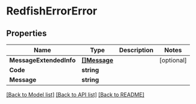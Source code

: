 # RedfishErrorError

## Properties

Name | Type | Description | Notes
------------ | ------------- | ------------- | -------------
**MessageExtendedInfo** | [**[]Message**](Message.md) |  | [optional] 
**Code** | **string** |  | 
**Message** | **string** |  | 

[[Back to Model list]](../README.md#documentation-for-models) [[Back to API list]](../README.md#documentation-for-api-endpoints) [[Back to README]](../README.md)


